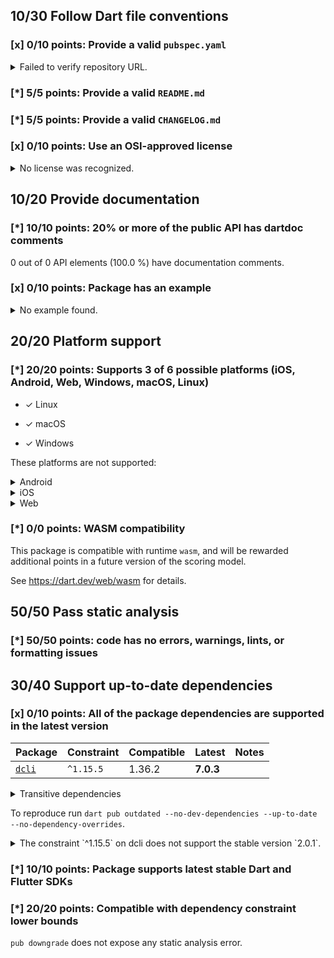 ## 10/30 Follow Dart file conventions

### [x] 0/10 points: Provide a valid `pubspec.yaml`

<details>
<summary>
Failed to verify repository URL.
</summary>

Please provide a valid [`repository`](https://dart.dev/tools/pub/pubspec#repository) URL in `pubspec.yaml`, such that:

 * `repository` can be cloned,
 * a clone of the repository contains a `pubspec.yaml`, which:,
    * contains `name: onepub`,
    * contains a `version` property, and,
    * does not contain a `publish_to` property.

`pubspec.yaml` from the repository URL mismatch: expected `https://github.com/noojee/onepub.dev` but got `https://github.com/onepub-dev/onepub`.
</details>

### [*] 5/5 points: Provide a valid `README.md`

### [*] 5/5 points: Provide a valid `CHANGELOG.md`

### [x] 0/10 points: Use an OSI-approved license

<details>
<summary>
No license was recognized.
</summary>

Consider using an [OSI-approved license](https://opensource.org/licenses) in the `LICENSE` file to make it more accessible to the community.
</details>


## 10/20 Provide documentation

### [*] 10/10 points: 20% or more of the public API has dartdoc comments

0 out of 0 API elements (100.0 %) have documentation comments.

### [x] 0/10 points: Package has an example

<details>
<summary>
No example found.
</summary>

See [package layout](https://dart.dev/tools/pub/package-layout#examples) guidelines on how to add an example.
</details>


## 20/20 Platform support

### [*] 20/20 points: Supports 3 of 6 possible platforms (iOS, Android, Web, **Windows**, **macOS**, **Linux**)

* ✓ Linux

* ✓ macOS

* ✓ Windows


These platforms are not supported:

<details>
<summary>
Android
</summary>

Cannot assign Android automatically to a binary only package.
</details>

<details>
<summary>
iOS
</summary>

Cannot assign iOS automatically to a binary only package.
</details>

<details>
<summary>
Web
</summary>

Cannot assign Web automatically to a binary only package.
</details>

### [*] 0/0 points: WASM compatibility

This package is compatible with runtime `wasm`, and will be rewarded additional points in a future version of the scoring model.

See https://dart.dev/web/wasm for details.


## 50/50 Pass static analysis

### [*] 50/50 points: code has no errors, warnings, lints, or formatting issues


## 30/40 Support up-to-date dependencies

### [x] 0/10 points: All of the package dependencies are supported in the latest version

|Package|Constraint|Compatible|Latest|Notes|
|:-|:-|:-|:-|:-|
|[`dcli`]|`^1.15.5`|1.36.2|**7.0.3**||

<details><summary>Transitive dependencies</summary>

|Package|Constraint|Compatible|Latest|Notes|
|:-|:-|:-|:-|:-|
|[`archive`]|-|3.6.1|4.0.7||
|[`args`]|-|2.7.0|2.7.0||
|[`async`]|-|2.13.0|2.13.0||
|[`basic_utils`]|-|3.9.4|5.8.2||
|[`boolean_selector`]|-|2.1.2|2.1.2||
|[`characters`]|-|1.4.0|1.4.0||
|[`chunked_stream`]|-|1.4.2|1.4.2||
|[`circular_buffer`]|-|0.11.0|0.12.0||
|[`clock`]|-|1.1.2|1.1.2||
|[`collection`]|-|1.19.1|1.19.1||
|[`convert`]|-|3.1.2|3.1.2||
|[`crypto`]|-|3.0.6|3.0.6||
|[`csv`]|-|5.1.1|6.0.0||
|[`dart_console2`]|-|2.0.1|3.1.1|**Discontinued**|
|[`dcli_core`]|-|1.36.2|7.0.2||
|[`equatable`]|-|2.0.7|2.0.7||
|[`ffi`]|-|2.1.4|2.1.4||
|[`file`]|-|6.1.4|7.0.1||
|[`file_utils`]|-|1.0.1|1.0.1|**Discontinued**|
|[`functional_data`]|-|1.2.0|1.2.0||
|[`glob`]|-|2.1.3|2.1.3||
|[`globbing`]|-|1.0.0|1.0.0|**Discontinued**|
|[`http`]|-|0.13.6|1.4.0||
|[`http_parser`]|-|4.1.2|4.1.2||
|[`ini`]|-|2.1.0|2.1.0||
|[`intl`]|-|0.17.0|0.20.2||
|[`js`]|-|0.7.2|0.7.2|**Discontinued**|
|[`json2yaml`]|-|3.0.1|3.0.1||
|[`json_annotation`]|-|4.9.0|4.9.0||
|[`logging`]|-|1.3.0|1.3.0||
|[`matcher`]|-|0.12.17|0.12.17||
|[`meta`]|-|1.17.0|1.17.0||
|[`mime`]|-|1.0.6|2.0.0||
|[`path`]|-|1.9.1|1.9.1||
|[`pointycastle`]|-|3.9.1|4.0.0||
|[`posix`]|-|4.1.0|6.0.2||
|[`pub_semver`]|-|2.2.0|2.2.0||
|[`pubspec2`]|-|2.4.2|4.0.0|**Discontinued**|
|[`pubspec_lock`]|-|3.0.2|3.0.2||
|[`quiver`]|-|3.2.2|3.2.2||
|[`random_string`]|-|2.3.1|2.3.1||
|[`scope`]|-|3.0.0|5.1.0||
|[`settings_yaml`]|-|4.0.1|8.2.0||
|[`source_span`]|-|1.10.1|1.10.1||
|[`stack_trace`]|-|1.12.1|1.12.1||
|[`stacktrace_impl`]|-|2.3.0|2.3.0|**Discontinued**|
|[`stream_channel`]|-|2.1.4|2.1.4||
|[`string_scanner`]|-|1.4.1|1.4.1||
|[`sum_types`]|-|0.3.5|0.4.0||
|[`system_info2`]|-|2.0.4|4.0.0||
|[`term_glyph`]|-|1.2.2|1.2.2||
|[`test_api`]|-|0.7.6|0.7.6||
|[`typed_data`]|-|1.4.0|1.4.0||
|[`uuid`]|-|3.0.7|4.5.1||
|[`validators2`]|-|3.0.0|5.0.0||
|[`vin_decoder`]|-|0.2.1-nullsafety|0.2.1-nullsafety||
|[`win32`]|-|3.1.4|5.13.0||
|[`yaml`]|-|3.1.3|3.1.3||
</details>

To reproduce run `dart pub outdated --no-dev-dependencies --up-to-date --no-dependency-overrides`.

[`dcli`]: https://pub.dev/packages/dcli
[`archive`]: https://pub.dev/packages/archive
[`args`]: https://pub.dev/packages/args
[`async`]: https://pub.dev/packages/async
[`basic_utils`]: https://pub.dev/packages/basic_utils
[`boolean_selector`]: https://pub.dev/packages/boolean_selector
[`characters`]: https://pub.dev/packages/characters
[`chunked_stream`]: https://pub.dev/packages/chunked_stream
[`circular_buffer`]: https://pub.dev/packages/circular_buffer
[`clock`]: https://pub.dev/packages/clock
[`collection`]: https://pub.dev/packages/collection
[`convert`]: https://pub.dev/packages/convert
[`crypto`]: https://pub.dev/packages/crypto
[`csv`]: https://pub.dev/packages/csv
[`dart_console2`]: https://pub.dev/packages/dart_console2
[`dcli_core`]: https://pub.dev/packages/dcli_core
[`equatable`]: https://pub.dev/packages/equatable
[`ffi`]: https://pub.dev/packages/ffi
[`file`]: https://pub.dev/packages/file
[`file_utils`]: https://pub.dev/packages/file_utils
[`functional_data`]: https://pub.dev/packages/functional_data
[`glob`]: https://pub.dev/packages/glob
[`globbing`]: https://pub.dev/packages/globbing
[`http`]: https://pub.dev/packages/http
[`http_parser`]: https://pub.dev/packages/http_parser
[`ini`]: https://pub.dev/packages/ini
[`intl`]: https://pub.dev/packages/intl
[`js`]: https://pub.dev/packages/js
[`json2yaml`]: https://pub.dev/packages/json2yaml
[`json_annotation`]: https://pub.dev/packages/json_annotation
[`logging`]: https://pub.dev/packages/logging
[`matcher`]: https://pub.dev/packages/matcher
[`meta`]: https://pub.dev/packages/meta
[`mime`]: https://pub.dev/packages/mime
[`path`]: https://pub.dev/packages/path
[`pointycastle`]: https://pub.dev/packages/pointycastle
[`posix`]: https://pub.dev/packages/posix
[`pub_semver`]: https://pub.dev/packages/pub_semver
[`pubspec2`]: https://pub.dev/packages/pubspec2
[`pubspec_lock`]: https://pub.dev/packages/pubspec_lock
[`quiver`]: https://pub.dev/packages/quiver
[`random_string`]: https://pub.dev/packages/random_string
[`scope`]: https://pub.dev/packages/scope
[`settings_yaml`]: https://pub.dev/packages/settings_yaml
[`source_span`]: https://pub.dev/packages/source_span
[`stack_trace`]: https://pub.dev/packages/stack_trace
[`stacktrace_impl`]: https://pub.dev/packages/stacktrace_impl
[`stream_channel`]: https://pub.dev/packages/stream_channel
[`string_scanner`]: https://pub.dev/packages/string_scanner
[`sum_types`]: https://pub.dev/packages/sum_types
[`system_info2`]: https://pub.dev/packages/system_info2
[`term_glyph`]: https://pub.dev/packages/term_glyph
[`test_api`]: https://pub.dev/packages/test_api
[`typed_data`]: https://pub.dev/packages/typed_data
[`uuid`]: https://pub.dev/packages/uuid
[`validators2`]: https://pub.dev/packages/validators2
[`vin_decoder`]: https://pub.dev/packages/vin_decoder
[`win32`]: https://pub.dev/packages/win32
[`yaml`]: https://pub.dev/packages/yaml

<details>
<summary>
The constraint `^1.15.5` on dcli does not support the stable version `2.0.1`.
</summary>

Try running `dart pub upgrade --major-versions dcli` to update the constraint.
</details>

### [*] 10/10 points: Package supports latest stable Dart and Flutter SDKs

### [*] 20/20 points: Compatible with dependency constraint lower bounds

`pub downgrade` does not expose any static analysis error.
